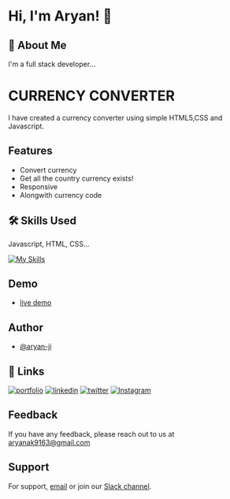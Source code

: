 # Hi, I'm Aryan! 👋

## 🚀 About Me

I'm a full stack developer...

# CURRENCY CONVERTER

I have created a currency converter using simple HTML5,CSS and Javascript.

## Features

- Convert currency
- Get all the country currency exists!
- Responsive
- Alongwith currency code

## 🛠 Skills Used

Javascript, HTML, CSS...

[![My Skills](https://skillicons.dev/icons?i=html,css,js)]()

## Demo

- [live demo](https://currency-converter-fawn-ten.vercel.app/)

## Author

- [@aryan-ji](https://www.github.com/aryan-ji)

## 🔗 Links

[![portfolio](https://img.shields.io/badge/my_portfolio-000?style=for-the-badge&logo=ko-fi&logoColor=white)](https://shashishekharmaharaj.com//)
[![linkedin](https://img.shields.io/badge/linkedin-0A66C2?style=for-the-badge&logo=linkedin&logoColor=white)](https://www.linkedin.com/in/aryan-ji/)
[![twitter](https://img.shields.io/badge/twitter-1DA1F2?style=for-the-badge&logo=twitter&logoColor=white)](https://www.twitter.com/@AryanKu20348088)
[![Instagram](https://img.shields.io/badge/Instagram-%56E4405F?style=for-the-badge&logo=instagram)](https://www.instagram.com/i_aryankushwaha/)

## Feedback

If you have any feedback, please reach out to us at [aryanak9163@gmail.com](mailto:aryan.official.cse@gmail.com)

## Support

For support, [email](mailto:aryan.official.cse@gmail.com) or join our [Slack channel](https://www.github.com/aryan-ji).
